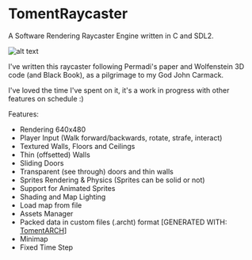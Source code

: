 # TomentRaycaster
A Software Rendering Raycaster Engine written in C and SDL2.

![alt text](https://i.ibb.co/0ML6n8d/raycasterz.png)

I've written this raycaster following Permadi's paper and Wolfenstein 3D code (and Black Book), as a pilgrimage to my God John Carmack.

I've loved the time I've spent on it, it's a work in progress with other features on schedule :)

Features:
- Rendering 640x480
- Player Input (Walk forward/backwards, rotate, strafe, interact)
- Textured Walls, Floors and Ceilings
- Thin (offsetted) Walls
- Sliding Doors
- Transparent (see through) doors and thin walls
- Sprites Rendering & Physics (Sprites can be solid or not)
- Support for Animated Sprites
- Shading and Map Lighting
- Load map from file
- Assets Manager
- Packed data in custom files (.archt) format [GENERATED WITH: [TomentARCH](https://github.com/silvematt/TomentARCH)]
- Minimap
- Fixed Time Step
